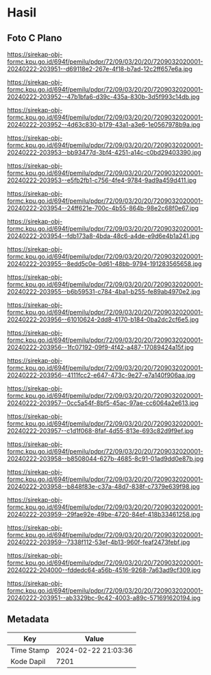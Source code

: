 # Hasil

## Foto C Plano

https://sirekap-obj-formc.kpu.go.id/694f/pemilu/pdpr/72/09/03/20/20/7209032020001-20240222-203951--d69118e2-267e-4f18-b7ad-12c2ff657e6a.jpg

https://sirekap-obj-formc.kpu.go.id/694f/pemilu/pdpr/72/09/03/20/20/7209032020001-20240222-203952--47b1bfa6-d39c-435a-830b-3d5f993c14db.jpg

https://sirekap-obj-formc.kpu.go.id/694f/pemilu/pdpr/72/09/03/20/20/7209032020001-20240222-203952--4d63c830-b179-43a1-a3e6-1e0567978b9a.jpg

https://sirekap-obj-formc.kpu.go.id/694f/pemilu/pdpr/72/09/03/20/20/7209032020001-20240222-203953--bb93477d-3bf4-4251-a14c-c0bd29403390.jpg

https://sirekap-obj-formc.kpu.go.id/694f/pemilu/pdpr/72/09/03/20/20/7209032020001-20240222-203953--e5fb2fb1-c756-4fe4-9784-9ad9a459d411.jpg

https://sirekap-obj-formc.kpu.go.id/694f/pemilu/pdpr/72/09/03/20/20/7209032020001-20240222-203954--24ff621e-700c-4b55-864b-98e2c68f0e67.jpg

https://sirekap-obj-formc.kpu.go.id/694f/pemilu/pdpr/72/09/03/20/20/7209032020001-20240222-203954--fdb173a8-4bda-48c6-a4de-e9d6e4b1a241.jpg

https://sirekap-obj-formc.kpu.go.id/694f/pemilu/pdpr/72/09/03/20/20/7209032020001-20240222-203955--8edd5c0e-0d61-48bb-9794-191283565658.jpg

https://sirekap-obj-formc.kpu.go.id/694f/pemilu/pdpr/72/09/03/20/20/7209032020001-20240222-203955--b6b59531-c784-4ba1-b255-fe89ab4970e2.jpg

https://sirekap-obj-formc.kpu.go.id/694f/pemilu/pdpr/72/09/03/20/20/7209032020001-20240222-203956--61010624-2dd8-4170-b184-0ba2dc2cf6e5.jpg

https://sirekap-obj-formc.kpu.go.id/694f/pemilu/pdpr/72/09/03/20/20/7209032020001-20240222-203956--1fc07192-09f9-4f42-a487-17089424a15f.jpg

https://sirekap-obj-formc.kpu.go.id/694f/pemilu/pdpr/72/09/03/20/20/7209032020001-20240222-203956--4111fcc2-e647-473c-9e27-e7a140f906aa.jpg

https://sirekap-obj-formc.kpu.go.id/694f/pemilu/pdpr/72/09/03/20/20/7209032020001-20240222-203957--0cc5a54f-8bf5-45ac-97ae-cc6064a2e613.jpg

https://sirekap-obj-formc.kpu.go.id/694f/pemilu/pdpr/72/09/03/20/20/7209032020001-20240222-203957--c1d1f068-8faf-4d55-813e-693c82d9f9ef.jpg

https://sirekap-obj-formc.kpu.go.id/694f/pemilu/pdpr/72/09/03/20/20/7209032020001-20240222-203958--b8508044-627b-4685-8c91-01ad9dd0e87b.jpg

https://sirekap-obj-formc.kpu.go.id/694f/pemilu/pdpr/72/09/03/20/20/7209032020001-20240222-203958--b848f83e-c37a-48d7-838f-c7379e639f98.jpg

https://sirekap-obj-formc.kpu.go.id/694f/pemilu/pdpr/72/09/03/20/20/7209032020001-20240222-203959--29fae92e-49be-4720-84ef-418b33461258.jpg

https://sirekap-obj-formc.kpu.go.id/694f/pemilu/pdpr/72/09/03/20/20/7209032020001-20240222-203959--7338f112-53ef-4b13-960f-feaf2473febf.jpg

https://sirekap-obj-formc.kpu.go.id/694f/pemilu/pdpr/72/09/03/20/20/7209032020001-20240222-204000--fddedc64-a56b-4516-9268-7a63ad9cf309.jpg

https://sirekap-obj-formc.kpu.go.id/694f/pemilu/pdpr/72/09/03/20/20/7209032020001-20240222-203951--ab3329bc-9c42-4003-a89c-571691620194.jpg


## Metadata

| Key        | Value               |
| ---------- | ------------------- |
| Time Stamp | 2024-02-22 21:03:36 |
| Kode Dapil | 7201                |



